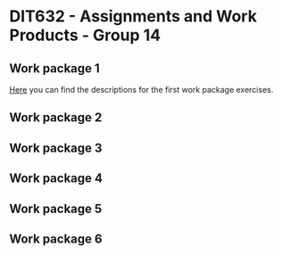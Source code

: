 # DIT632 - Assignments and Work Products - Group 14

## Work package 1

[Here](./wp_1/) you can find the descriptions for the first work package exercises.

## Work package 2

## Work package 3

## Work package 4

## Work package 5

## Work package 6
